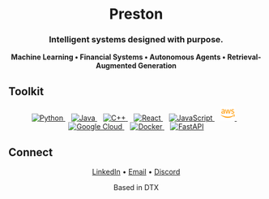 <div align="center">

# Preston

### Intelligent systems designed with purpose.

**Machine Learning • Financial Systems • Autonomous Agents • Retrieval-Augmented Generation**

</div>

## Toolkit

<p align="center">
  <a href="https://www.python.org/" target="_blank" rel="noopener">
    <img src="https://cdn.jsdelivr.net/gh/devicons/devicon/icons/python/python-original.svg" alt="Python" height="28" />
  </a>
  &nbsp;&nbsp;
  <a href="https://www.java.com/en/" target="_blank" rel="noopener">
    <img src="https://cdn.jsdelivr.net/gh/devicons/devicon/icons/java/java-original.svg" alt="Java" height="28" />
  </a>
  &nbsp;&nbsp;
  <a href="https://cplusplus.com/" target="_blank" rel="noopener">
    <img src="https://cdn.jsdelivr.net/gh/devicons/devicon/icons/cplusplus/cplusplus-original.svg" alt="C++" height="28" />
  </a>
  &nbsp;&nbsp;
  <a href="https://react.dev/" target="_blank" rel="noopener">
    <img src="https://cdn.jsdelivr.net/gh/devicons/devicon/icons/react/react-original.svg" alt="React" height="28" />
  </a>
  &nbsp;&nbsp;
  <a href="https://developer.mozilla.org/en-US/docs/Web/JavaScript" target="_blank" rel="noopener">
    <img src="https://cdn.jsdelivr.net/gh/devicons/devicon/icons/javascript/javascript-original.svg" alt="JavaScript" height="28" />
  </a>
  &nbsp;&nbsp;
  <a href="https://aws.amazon.com/" target="_blank" rel="noopener">
    <img src="https://raw.githubusercontent.com/devicons/devicon/master/icons/amazonwebservices/amazonwebservices-plain-wordmark.svg" alt="AWS" height="28" />
  </a>
  &nbsp;&nbsp;
  <a href="https://cloud.google.com/" target="_blank" rel="noopener">
    <img src="https://cdn.jsdelivr.net/gh/devicons/devicon/icons/googlecloud/googlecloud-original.svg" alt="Google Cloud" height="28" />
  </a>
  &nbsp;&nbsp;
  <a href="https://www.docker.com/" target="_blank" rel="noopener">
    <img src="https://cdn.jsdelivr.net/gh/devicons/devicon/icons/docker/docker-original.svg" alt="Docker" height="28" />
  </a>
  &nbsp;&nbsp;
  <a href="https://fastapi.tiangolo.com/" target="_blank" rel="noopener">
    <img src="https://cdn.jsdelivr.net/gh/devicons/devicon/icons/fastapi/fastapi-original.svg" alt="FastAPI" height="28" />
  </a>
</p>

## Connect

<div align="center">

[LinkedIn](https://www.linkedin.com/in/pdj5/) • [Email](mailto:preston@pdjones.pro) • [Discord](https://discord.com/users/408469444646666250)

</div>

<div align="center">

Based in DTX

</div>

